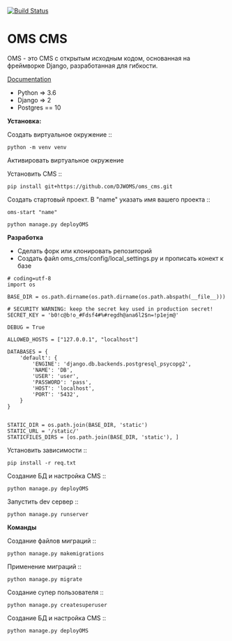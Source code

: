 [![Build Status](https://travis-ci.org/DJWOMS/WomsTeam.svg?branch=master)](https://travis-ci.org/DJWOMS/WomsTeam)
# OMS CMS
OMS - это CMS с открытым исходным кодом, основанная на фреймворке Django, разработанная для гибкости.

[Documentation](https://oms-cms.readthedocs.io/ru/latest/)
 
- Python => 3.6
- Django => 2
- Postgres == 10

**Установка:**

Создать виртуальное окружение ::

    python -m venv venv
    
Активировать виртуальное окружение

Установить CMS ::

    pip install git+https://github.com/DJWOMS/oms_cms.git
    
Создать стартовый проект. В "name" указать имя вашего проекта ::
    
    oms-start "name"
    
    python manage.py deployOMS


**Разработка**
- Сделать форк или клонировать репозиторий
- Создать файл oms_cms/config/local_settings.py и прописать конект к базе
````
# coding=utf-8
import os

BASE_DIR = os.path.dirname(os.path.dirname(os.path.abspath(__file__)))

# SECURITY WARNING: keep the secret key used in production secret!
SECRET_KEY = 'b0!c@b!o_#Fdsf4#%#regdh@ana6l2$n=!p1ejm@'

DEBUG = True

ALLOWED_HOSTS = ["127.0.0.1", "localhost"]

DATABASES = {
    'default': {
        'ENGINE': 'django.db.backends.postgresql_psycopg2',
        'NAME': 'DB',
        'USER': 'user',
        'PASSWORD': 'pass',
        'HOST': 'localhost',
        'PORT': '5432',
    }
}


STATIC_DIR = os.path.join(BASE_DIR, 'static')
STATIC_URL = '/static/'
STATICFILES_DIRS = [os.path.join(BASE_DIR, 'static'), ]
````

Установить зависимости ::

    pip install -r req.txt
    
Создание БД и настройка CMS ::

    python manage.py deployOMS
    
Запустить dev сервер ::

    python manage.py runserver

**Команды**

Создание файлов миграций ::

    python manage.py makemigrations
    
Применение миграций ::

    python manage.py migrate

Создание супер пользователя ::

    python manage.py createsuperuser

Создание БД и настройка CMS ::

    python manage.py deployOMS



